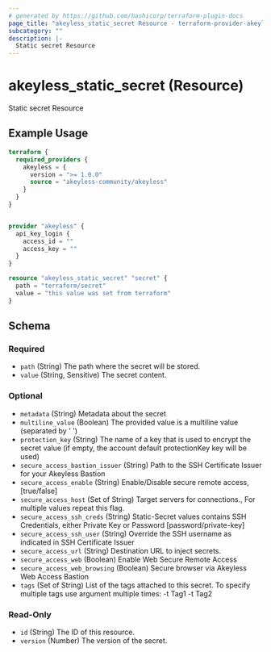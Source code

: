 ```yaml
---
# generated by https://github.com/hashicorp/terraform-plugin-docs
page_title: "akeyless_static_secret Resource - terraform-provider-akeyless"
subcategory: ""
description: |-
  Static secret Resource
---
```


# akeyless_static_secret (Resource)

Static secret Resource

## Example Usage

```terraform
terraform {
  required_providers {
    akeyless = {
      version = ">= 1.0.0"
      source = "akeyless-community/akeyless"
    }
  }
}


provider "akeyless" {
  api_key_login {
    access_id = ""
    access_key = ""
  }
}

resource "akeyless_static_secret" "secret" {
  path = "terraform/secret"
  value = "this value was set from terraform"
}
```

<!-- schema generated by tfplugindocs -->
## Schema

### Required

- `path` (String) The path where the secret will be stored.
- `value` (String, Sensitive) The secret content.

### Optional

- `metadata` (String) Metadata about the secret
- `multiline_value` (Boolean) The provided value is a multiline value (separated by '
')
- `protection_key` (String) The name of a key that is used to encrypt the secret value (if empty, the account default protectionKey key will be used)
- `secure_access_bastion_issuer` (String) Path to the SSH Certificate Issuer for your Akeyless Bastion
- `secure_access_enable` (String) Enable/Disable secure remote access, [true/false]
- `secure_access_host` (Set of String) Target servers for connections., For multiple values repeat this flag.
- `secure_access_ssh_creds` (String) Static-Secret values contains SSH Credentials, either Private Key or Password [password/private-key]
- `secure_access_ssh_user` (String) Override the SSH username as indicated in SSH Certificate Issuer
- `secure_access_url` (String) Destination URL to inject secrets.
- `secure_access_web` (Boolean) Enable Web Secure Remote Access
- `secure_access_web_browsing` (Boolean) Secure browser via Akeyless Web Access Bastion
- `tags` (Set of String) List of the tags attached to this secret. To specify multiple tags use argument multiple times: -t Tag1 -t Tag2

### Read-Only

- `id` (String) The ID of this resource.
- `version` (Number) The version of the secret.


